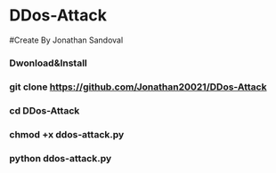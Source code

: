 # DDos-Attack
#Create By Jonathan Sandoval 

### Dwonload&Install

### git clone https://github.com/Jonathan20021/DDos-Attack

### cd DDos-Attack

### chmod +x ddos-attack.py

### python ddos-attack.py



